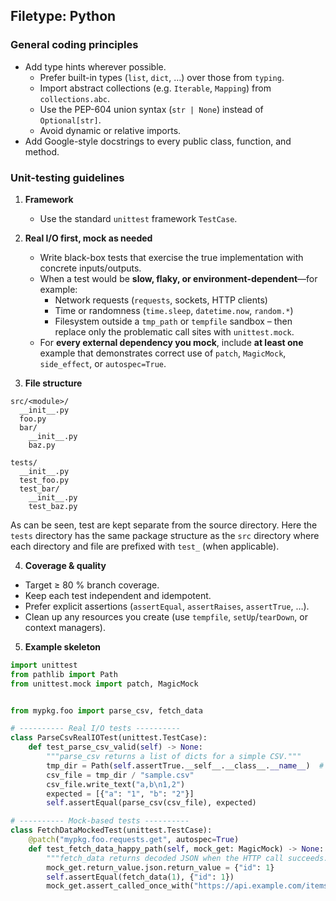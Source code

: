 ## Filetype: Python

### General coding principles

- Add type hints wherever possible.
  - Prefer built-in types (`list`, `dict`, …) over those from `typing`.
  - Import abstract collections (e.g. `Iterable`, `Mapping`) from `collections.abc`.
  - Use the PEP-604 union syntax (`str | None`) instead of `Optional[str]`.
  - Avoid dynamic or relative imports.
- Add Google-style docstrings to every public class, function, and method.

### Unit-testing guidelines

1. **Framework**

   - Use the standard `unittest` framework `TestCase`.

2. **Real I/O first, mock as needed**

   - Write black-box tests that exercise the true implementation with concrete inputs/outputs.
   - When a test would be **slow, flaky, or environment-dependent**—for example:
     - Network requests (`requests`, sockets, HTTP clients)
     - Time or randomness (`time.sleep`, `datetime.now`, `random.*`)
     - Filesystem outside a `tmp_path` or `tempfile` sandbox
       – then replace only the problematic call sites with `unittest.mock`.
   - For **every external dependency you mock**, include **at least one** example that demonstrates correct use of `patch`, `MagicMock`, `side_effect`, or `autospec=True`.

3. **File structure**

```
src/<module>/
  __init__.py
  foo.py
  bar/
    __init__.py
    baz.py

tests/
  __init__.py
  test_foo.py
  test_bar/
    __init__.py
    test_baz.py
```

As can be seen, test are kept separate from the source directory. Here the
`tests` directory has the same package structure as the `src` directory where
each directory and file are prefixed with `test_` (when applicable).

4. **Coverage & quality**

- Target ≥ 80 % branch coverage.
- Keep each test independent and idempotent.
- Prefer explicit assertions (`assertEqual`, `assertRaises`, `assertTrue`, …).
- Clean up any resources you create (use `tempfile`, `setUp`/`tearDown`, or context managers).

5. **Example skeleton**

```python
import unittest
from pathlib import Path
from unittest.mock import patch, MagicMock


from mypkg.foo import parse_csv, fetch_data

# ---------- Real I/O tests ----------
class ParseCsvRealIOTest(unittest.TestCase):
    def test_parse_csv_valid(self) -> None:
        """parse_csv returns a list of dicts for a simple CSV."""
        tmp_dir = Path(self.assertTrue.__self__.__class__.__name__)  # quick temp dir
        csv_file = tmp_dir / "sample.csv"
        csv_file.write_text("a,b\n1,2")
        expected = [{"a": "1", "b": "2"}]
        self.assertEqual(parse_csv(csv_file), expected)

# ---------- Mock-based tests ----------
class FetchDataMockedTest(unittest.TestCase):
    @patch("mypkg.foo.requests.get", autospec=True)
    def test_fetch_data_happy_path(self, mock_get: MagicMock) -> None:
        """fetch_data returns decoded JSON when the HTTP call succeeds."""
        mock_get.return_value.json.return_value = {"id": 1}
        self.assertEqual(fetch_data(1), {"id": 1})
        mock_get.assert_called_once_with("https://api.example.com/items/1")


```
